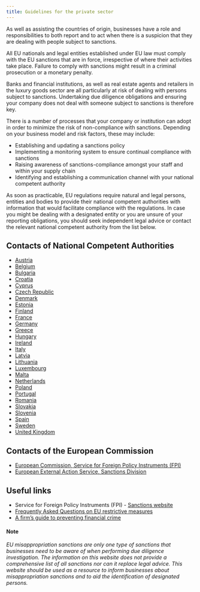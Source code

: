 ```yaml
---
title: Guidelines for the private sector
---
```

As well as assisting the countries of origin, businesses have a role and responsibilities to both
report and to act when there is a suspicion that they are dealing with people subject to
sanctions.

All EU nationals and legal entities established under EU law must comply with the EU sanctions that are in force, irrespective of where their activities take place. Failure to comply with sanctions might result in a criminal prosecution or a monetary penalty.

Banks and financial institutions, as well as real estate agents and retailers in the luxury goods sector are all particularly at risk of dealing with persons subject to sanctions. Undertaking due diligence obligations and ensuring your company does not deal with someone subject to sanctions is therefore key.

There is a number of processes that your company or institution can adopt in order to minimize the risk of non-compliance with sanctions. Depending on your business model and risk factors, these may include:

-	Establishing and updating a sanctions policy
-	Implementing a monitoring system to ensure continual compliance with sanctions
-	Raising awareness of sanctions-compliance amongst your staff and within your supply chain
-	Identifying and establishing a communication channel with your national competent authority 

As soon as practicable, EU regulations require natural and legal persons, entities and bodies to provide their national competent authorities with information that would facilitate compliance with the regulations. In case you might be dealing with a designated entity or you are unsure of your reporting obligations, you should seek independent legal advice or contact the relevant national competent authority from the list below.

## Contacts of National Competent Authorities

- [Austria](https://www.bmeia.gv.at/en/european-foreign-policy/foreign-policy/europe/eu-sanctions-national-authorities/)
- [Belgium](https://diplomatie.belgium.be/en/policy/policy_areas/peace_and_security/sanctions)
- [Bulgaria](http://www.mfa.bg/en/pages/135/index.html)
- [Croatia](http://www.mvep.hr/sankcije)
- [Cyprus](http://www.mfa.gov.cy/mfa/mfa2016.nsf/mfa35_en/mfa35_en?OpenDocument)
- [Czech Republic](http://www.financnianalytickyurad.cz/mezinarodni-sankce.html)
- [Denmark](http://um.dk/da/Udenrigspolitik/folkeretten/sanktioner/)
- [Estonia](http://vm.ee/et/estonian-competent-authorities-implementation-eu-restrictive-measures)
- [Finland](http://formin.finland.fi/Public/default.aspx?nodeid=49565&contentlan=1&culture=fi-FI)
- [France](http://www.diplomatie.gouv.fr/fr/autorites-sanctions/)
- [Germany](http://www.bmwi.de/Redaktion/DE/Artikel/Aussenwirtschaft/embargos-aussenwirtschaftsrecht.html)
- [Greece](http://www.mfa.gr/en/foreign-policy/global-issues/international-sanctions.html)
- [Hungary](http://www.kormany.hu/download/9/2a/f0000/EU%20szankci%C3%B3s%20t%C3%A1j%C3%A9koztat%C3%B3_20170214_final.pdf)
- [Ireland](https://www.dfa.ie/home/index.aspx?id=28519)
- [Italy](https://www.esteri.it/mae/it/politica_estera/politica_europea/misure_deroghe)
- [Latvia](http://www.mfa.gov.lv/en/policy/security-policy/links-addresses)
- [Lithuania](http://www.urm.lt/en/sanctions)
- [Luxembourg](https://maee.gouvernement.lu/fr/directions-du-ministere/affaires-europeennes/mesures-restrictives.html)
- [Malta](https://foreignaffairs.gov.mt/en/Government/SMB/Pages/Sanctions-Monitoring-Board.aspx)
- [Netherlands](https://www.rijksoverheid.nl/onderwerpen/internationale-sancties)
- [Poland](http://www.msz.gov.pl/en/foreign_policy/international_law/international_sanctions/)
- [Portugal](http://www.portugal.gov.pt/pt/ministerios/mne/quero-saber-mais/sobre-o-ministerio/medidas-restritivas/medidas-restritivas.aspx)
- [Romania](http://www.mae.ro/node/1548)
- [Slovakia](https://www.mzv.sk/europske_zalezitosti/europske_politiky-sankcie_eu)
- [Slovenia](http://www.mzz.gov.si/si/zunanja_politika_in_mednarodno_pravo/mednarodna_varnost/omejevalni_ukrepi/)
- [Spain](http://www.exteriores.gob.es/Portal/en/PoliticaExteriorCooperacion/GlobalizacionOportunidadesRiesgos/Paginas/SancionesInternacionales.aspx)
- [Sweden](http://www.ud.se/sanktioner)
- [United Kingdom](https://www.gov.uk/guidance/sanctions-embargoes-and-restrictions)

## Contacts of the European Commission

- [European Commission, Service for Foreign Policy Instruments (FPI)](https://ec.europa.eu/fpi/what-we-do/sanctions_en)
- [European External Action Service, Sanctions Division](https://eeas.europa.eu/generic-warning-system-taxonomy/404_en/423/Sanctions%20policy) 

## Useful links
- Service for Foreign Policy Instruments (FPI) - [Sanctions website](https://ec.europa.eu/fpi/what-we-do/sanctions_en)
- [Frequently Asked Questions on EU restrictive measures](http://eeas.europa.eu/archives/docs/cfsp/sanctions/docs/frequently_asked_questions_en.pdf)
- [A firm’s guide to preventing financial crime](https://www.handbook.fca.org.uk/handbook/document/FC1_FCA_20150427.pdf)


#### Note
*EU misappropriation sanctions are only one type of sanctions that businesses need to be aware of when performing due diligence investigation. The information on this website does not provide a comprehensive list of all sanctions nor can it replace legal advice. This website should be used as a resource to inform businesses about misappropriation sanctions and to aid the identification of designated persons.* 
